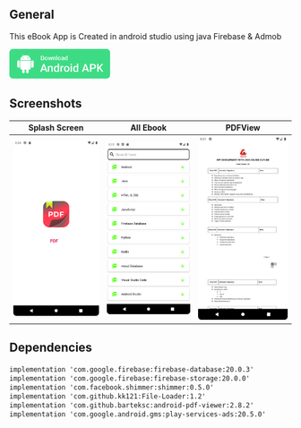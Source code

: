## General

This eBook App is Created in android studio using java Firebase & Admob

<a id="raw-url" href="apk/PDF.apk?raw=true"><img src="img/download.svg"  width="180" height=auto>
</a>

## Screenshots

|                                       Splash Screen                 |                            All Ebook                           |                            PDFView                          |
| :------------------------------------------------------------------: | :-----------------------------------------------------------------: | :------------------------------------------------------------------: |
| <img src="img/1.png" width=272 height=auto>  | <img src="img/2.png" width=272 height=auto> | <img src="img/3.png" width=272 height=auto>  |

## Dependencies

```
implementation 'com.google.firebase:firebase-database:20.0.3'
implementation 'com.google.firebase:firebase-storage:20.0.0'
implementation 'com.facebook.shimmer:shimmer:0.5.0'
implementation 'com.github.kk121:File-Loader:1.2'
implementation 'com.github.barteksc:android-pdf-viewer:2.8.2'
implementation 'com.google.android.gms:play-services-ads:20.5.0'
```
